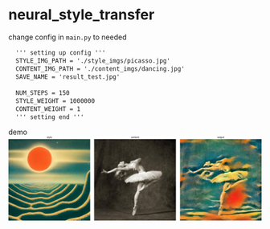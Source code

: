 # neural_style_transfer

change config in `main.py` to needed
```
  ''' setting up config '''
  STYLE_IMG_PATH = './style_imgs/picasso.jpg'
  CONTENT_IMG_PATH = './content_imgs/dancing.jpg'
  SAVE_NAME = 'result_test.jpg'
    
  NUM_STEPS = 150
  STYLE_WEIGHT = 1000000
  CONTENT_WEIGHT = 1
  ''' setting end '''
```
demo
![image](./result_imgs/result3.png)
